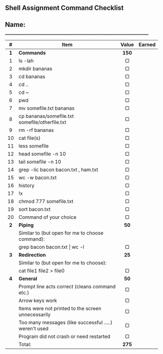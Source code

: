 ## Shell Assignment Command Checklist

## Name: `____________________________________________`

|   #   | Item                                                   |  Value  | Earned |
| :---: | ------------------------------------------------------ | :-----: | :----: |
| **1** | **Commands**                                           | **150** |        |
|   1   | ls -lah                                                |    ▢    |        |
|   2   | mkdir bananas                                          |    ▢    |        |
|   3   | cd bananas                                             |    ▢    |        |
|   4   | cd ..                                                  |    ▢    |        |
|   5   | cd ~                                                   |    ▢    |        |
|   6   | pwd                                                    |    ▢    |        |
|   7   | mv somefile.txt bananas                                |    ▢    |        |
|   8   | cp bananas/somefile.txt somefile/otherfile.txt         |    ▢    |        |
|   9   | rm -rf bananas                                         |    ▢    |        |
|  10   | cat file(s)                                            |    ▢    |        |
|  11   | less somefile                                          |    ▢    |        |
|  12   | head somefile -n 10                                    |    ▢    |        |
|  13   | tail somefile -n 10                                    |    ▢    |        |
|  14   | grep -lic bacon bacon.txt , ham.txt                    |    ▢    |        |
|  15   | wc -w bacon.txt                                        |    ▢    |        |
|  16   | history                                                |    ▢    |        |
|  17   | !x                                                     |    ▢    |        |
|  18   | chmod 777 somefile.txt                                 |    ▢    |        |
|  19   | sort bacon.txt                                         |    ▢    |        |
|  20   | Command of your choice                                 |    ▢    |        |
| **2** | **Piping**                                             | **50**  |        |
|       | Similar to (but open for me to choose command):        |         |        |
|       | grep bacon bacon.txt \| wc -l                          |    ▢    |        |
| **3** | **Redirection**                                        | **25**  |        |
|       | Similar to (but open for me to choose):                |         |        |
|       | cat file1 file2 > file0                                |    ▢    |        |
| **4** | **General**                                            | **50**  |        |
|       | Prompt line acts correct (cleans command etc.)         |    ▢    |        |
|       | Arrow keys work                                        |    ▢    |        |
|       | Items were not printed to the screen unnecessarily     |    ▢    |        |
|       | Too many messages (like successful .....) weren't used |    ▢    |        |
|       | Program did not crash or need restarted                |    ▢    |        |
|       | Total:                                                 | **275** |        |
